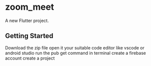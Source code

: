 # zoom_meet

A new Flutter project.

## Getting Started

Download the zip file
open it your suitable code editor like vscode or android studio
run the pub get command in terminal
create a firebase account
create a project 

